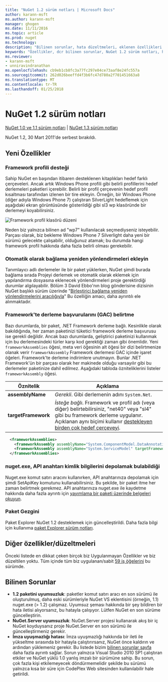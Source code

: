 ```yaml
---
title: "NuGet 1.2 sürüm notları | Microsoft Docs"
author: karann-msft
ms.author: karann-msft
manager: ghogen
ms.date: 11/11/2016
ms.topic: article
ms.prod: nuget
ms.technology: 
description: "Bilinen sorunlar, hata düzeltmeleri, eklenen özellikleri ve dcr dahil olmak üzere NuGet 1.2 için sürüm notları."
keywords: "Özellikler, dcr bilinen sorunlar, NuGet 1.2 sürüm notları, hata düzeltmeleri eklendi"
ms.reviewer:
- karann-msft
- unniravindranathan
ms.openlocfilehash: cb9eb1cb8fc3a77fc297e04ce73aaf8e24fc557a
ms.sourcegitcommit: 262d026beeffd4f3b6fc47d780a2f701451663a8
ms.translationtype: MT
ms.contentlocale: tr-TR
ms.lasthandoff: 01/25/2018
---
```

# <a name="nuget-12-release-notes"></a>NuGet 1.2 sürüm notları

[NuGet 1.0 ve 1.1 sürüm notları](../release-notes/nuget-1.1.md) | [NuGet 1.3 sürüm notları](../release-notes/nuget-1.3.md)

NuGet 1.2, 30 Mart 2011'de serbest bırakıldı.

## <a name="new-features"></a>Yeni Özellikler

### <a name="framework-profile-support"></a>Framework profili desteği

Sahip NuGet en başından itibaren desteklenen kitaplıkları hedef farklı çerçeveleri. Ancak artık Windows Phone profili gibi belirli profillerini hedef derlemeleri paketleri içerebilir. Belirli bir profil çerçevenin hedef profil kısaltması tarafından izlenen bir tire ekleyin. Örneğin, bir Windows Phone (diğer adıyla Windows Phone 7) çalıştıran SilverLight hedeflemek için aşağıdaki ekran görüntüsünde gösterildiği gibi sl3 wp klasöründe bir derlemeyi koyabilirsiniz.

![Framework profil klasörü düzeni](./media/framework-profile-support.png)

Neden biz yalnızca bilinen ad "wp7" kullanılacak seçmediyseniz isteyebilir. Parçası olarak, biz bekleme Windows Phone 7 Silverlight daha yeni bir sürümü gelecekte çalışabilir, olduğunuz atamak; bu durumda hangi framework profil hakkında daha fazla belirli olması gerekebilir.

### <a name="automatically-add-binding-redirects"></a>Otomatik olarak bağlama yeniden yönlendirmeleri ekleyin

Tanımlayıcı adlı derlemeler ile bir paket yüklerken, NuGet şimdi burada bağlama sırada Projeyi derlemek ve otomatik olarak eklemek için yapılandırma dosyasına eklenecek yönlendirmeleri proje gerektirdiği durumlar algılayabilir. Bölüm 3 David Ebbo'nın blog gönderisine dizisinin NuGet başlıklı sürüm üzerinde "[Birleştirici bağlama yeniden yönlendirmelerini aracılığıyla](http://blog.davidebbo.com/2011/01/nuget-versioning-part-3-unification-via.html)" Bu özelliğin amacı, daha ayrıntılı ele alınmaktadır.

<a name="framework-assembly-refs"></a>

### <a name="specifying-framework-assembly-references-gac"></a>Framework'te derleme başvurularını (GAC) belirtme

Bazı durumlarda, bir paket, .NET Framework derleme bağlı. Kesinlikle olarak bakıldığında, her zaman paketinizi tüketici framework derleme başvurusu ise gerekli değildir. Ancak bazı durumlarda, geliştirici paketinizi kullanmak için bu derlemesindeki türler karşı kod gerektiği zaman gibi önemlidir. Yeni `frameworkAssemblies` öğesi, meta veri öğesinin alt öğesi bir dizi belirtmenize olanak verir `frameworkAssembly` Framework derlemesi GAC içinde işaret öğeleri. Framework'te derleme indirimlere unutmayın.
Bunlar .NET Framework'ün bir parçası olarak her makinede olduğu varsayılır gibi bu derlemeler paketinize dahil edilmez. Aşağıdaki tabloda özniteliklerini listeler `frameworkAssembly` öğesi.


|Öznitelik |Açıklama|
|----------------|-----------|
|**assemblyName**|*Gerekli*. Gibi derlemenin adını `System.Net`.|
|**targetFramework**|*İsteğe bağlı*. Framework ve profil adı (veya diğer) belirtebilirsiniz, "net40" veya "sl4" gibi bu framework derleme uygulanır. Açıklanan aynı biçimi kullanır [destekleyen birden çok hedef çerçeveyi](../create-packages/supporting-multiple-target-frameworks.md).|

```xml
  <frameworkAssemblies>
    <frameworkAssembly assemblyName="System.ComponentModel.DataAnnotations" targetFramework="net40" />
    <frameworkAssembly assemblyName="System.ServiceModel" targetFramework="net40" />
  </frameworkAssemblies>
```

### <a name="nugetexe-now-is-able-to-store-api-key-credentials"></a>nuget.exe, API anahtarı kimlik bilgilerini depolamak bulabildiği

Nuget.exe komut satırı aracını kullanırken, API anahtarınıza depolamak için şimdi SetApiKey komutunu kullanabilirsiniz. Bu şekilde, bir paket itme her zaman belirtmek gerekmez. API anahtarınıza nuget.exe ile kaydetme hakkında daha fazla ayrıntı için [yayımlama bir paketi üzerinde belgeleri okuyun](../create-packages/publish-a-package.md).

### <a name="package-explorer"></a>Paket Gezgini
Paket Explorer NuGet 1.2 desteklemek için güncelleştirildi. Daha fazla bilgi için kullanıma [paket Explorer sürüm notları](http://nuget.codeplex.com/wikipage?title=New%20features%20in%20NuGet%20Package%20Explorer%201.0).

## <a name="other-featuresfixes"></a>Diğer özellikler/düzeltmeleri

Önceki listede en dikkat çeken birçok biz Uygulanmayan Özellikler ve biz düzeltilen yoktu. Tüm içinde tüm biz uygulanan/sabit [59 iş öğelerini](http://nuget.codeplex.com/workitem/list/advanced?keyword=&status=All&type=All&priority=All&release=NuGet%201.2&assignedTo=All&component=All&sortField=Votes&sortDirection=Descending&page=0) bu sürümde.

## <a name="known-issues"></a>Bilinen Sorunlar

* **1.2 paketini uyumsuzluk**: paketler komut satırı aracı en son sürümü ile oluşturulmuş, daha eski sürümleriyle NuGet VS eklentisini (örneğin, 1.1) nuget.exe (> 1.2) çalışmaz. Uyumsuz şeması hakkında bir şey bildiren bir hata iletisi alıyorsanız, bu hatayla çalışıyor. Lütfen NuGet en son sürüme güncelleştirin.
* **NuGet.Server uyumsuzluk**: NuGet.Server projesi kullanarak akış bir iç NuGet koyduysanız proje NuGet.Server en son sürümü ile güncelleştirmeniz gerekir.
* **İmza uyuşmazlığı hatası**: İmza uyuşmazlığı hakkında bir ileti ile yükseltme sırasında bir hatayla çalıştırırsanız, NuGet önce kaldırın ve ardından yüklemeniz gerekir. Bu listede bizim [bilinen sorunlar sayfa](../release-notes/Known-Issues.md) daha fazla ayrıntı sağlar. Sorun yalnızca Visual Studio 2010 SP1 çalıştıran etkiler ve NuGet yüklü 1.0 yanlış imzalı bir sürümüne sahip. Bu sorun, çok fazla kişi etkilemeyecek döndürmemelidir şekilde bu sürümü yalnızca kısa bir süre için CodePlex Web sitesinden kullanılabilir hale getirildi.